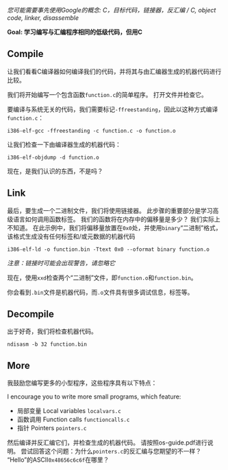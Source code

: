 *您可能需要事先使用Google的概念: C，目标代码，链接器，反汇编 / C, object code, linker, disassemble*

**Goal: 学习编写与汇编程序相同的低级代码，但用C**


Compile
-------

让我们看看C编译器如何编译我们的代码，并将其与由汇编器生成的机器代码进行比较。

我们将开始编写一个包含函数`function.c`的简单程序。 打开文件并检查它。

要编译与系统无关的代码，我们需要标记`-ffreestanding`，因此以这种方式编译`function.c`：

`i386-elf-gcc -ffreestanding -c function.c -o function.o`

让我们检查一下由编译器生成的机器代码：

`i386-elf-objdump -d function.o`

现在，是我们认识的东西，不是吗？

Link
----

最后，要生成一个二进制文件，我们将使用链接器。 此步骤的重要部分是学习高级语言如何调用函数标签。 我们的函数将在内存中的偏移量是多少？ 我们实际上不知道。 在此示例中，我们将偏移量放置在`0x0`处，并使用`binary`“二进制”格式，该格式生成没有任何标签和/或元数据的机器代码

`i386-elf-ld -o function.bin -Ttext 0x0 --oformat binary function.o`

*注意：链接时可能会出现警告，请忽略它*

现在，使用`xxd`检查两个“二进制”文件，即`function.o`和`function.bin`。 

你会看到`.bin`文件是机器代码，而`.o`文件具有很多调试信息，标签等。


Decompile
---------
出于好奇，我们将检查机器代码。

`ndisasm -b 32 function.bin`


More
----
我鼓励您编写更多的小型程序，这些程序具有以下特点：

I encourage you to write more small programs, which feature:

- 局部变量 Local variables `localvars.c`
- 函数调用 Function calls `functioncalls.c`
- 指针 Pointers `pointers.c`

然后编译并反汇编它们，并检查生成的机器代码。 请按照os-guide.pdf进行说明。 尝试回答这个问题：为什么`pointers.c`的反汇编与您期望的不一样？ “Hello”的ASCII`0x48656c6c6f`在哪里？

